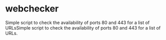 # webchecker
Simple script to check the availability of ports 80 and 443 for a list of URLsSimple script to check the availability of ports 80 and 443 for a list of URLs.
